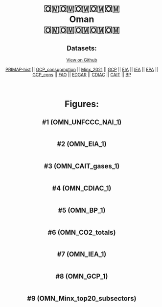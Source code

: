 
<center>
<h1 align="center">
🇴🇲🇴🇲🇴🇲🇴🇲🇴🇲
<br>
Oman
<br>
🇴🇲🇴🇲🇴🇲🇴🇲🇴🇲
</h1>
<h2>Datasets:</h2>
<p><a href="https://github.com/dquintani/GreenhouseData/tree/master/country_data/OMN_Oman/data">View on Github</a>
<br></p><p><a href="data/OMN_PRIMAP-hist.csv">PRIMAP-hist</a> || <a href="data/OMN_GCP_consupmption.csv">GCP_consupmption</a> || <a href="data/OMN_Minx_2021.csv">Minx_2021</a> || <a href="data/OMN_GCP.csv">GCP</a> || <a href="data/OMN_EIA.csv">EIA</a> || <a href="data/OMN_IEA.csv">IEA</a> || <a href="data/OMN_EPA.csv">EPA</a> || <a href="data/OMN_GCP_cons.csv">GCP_cons</a> || <a href="data/OMN_FAO.csv">FAO</a> || <a href="data/OMN_EDGAR.csv">EDGAR</a> || <a href="data/OMN_CDIAC.csv">CDIAC</a> || <a href="data/OMN_CAIT.csv">CAIT</a> || <a href="data/OMN_BP.csv">BP</a></p><p><br></p>
<h1>Figures:</h1><h2>#1 (OMN_UNFCCC_NAI_1)</h2>
<p><img alt="" src="figures/OMN_UNFCCC_NAI_1.png" /></p><h2>#2 (OMN_EIA_1)</h2>
<p><img alt="" src="figures/OMN_EIA_1.png" /></p><h2>#3 (OMN_CAIT_gases_1)</h2>
<p><img alt="" src="figures/OMN_CAIT_gases_1.png" /></p><h2>#4 (OMN_CDIAC_1)</h2>
<p><img alt="" src="figures/OMN_CDIAC_1.png" /></p><h2>#5 (OMN_BP_1)</h2>
<p><img alt="" src="figures/OMN_BP_1.png" /></p><h2>#6 (OMN_CO2_totals)</h2>
<p><img alt="" src="figures/OMN_CO2_totals.png" /></p><h2>#7 (OMN_IEA_1)</h2>
<p><img alt="" src="figures/OMN_IEA_1.png" /></p><h2>#8 (OMN_GCP_1)</h2>
<p><img alt="" src="figures/OMN_GCP_1.png" /></p><h2>#9 (OMN_Minx_top20_subsectors)</h2>
<p><img alt="" src="figures/OMN_Minx_top20_subsectors.png" /></p>